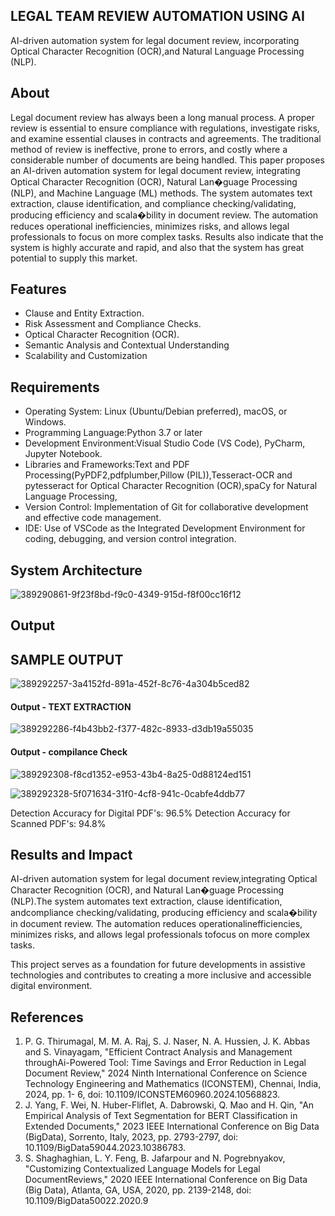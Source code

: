 ## LEGAL TEAM REVIEW AUTOMATION USING AI
AI-driven automation system for legal document review, incorporating Optical Character Recognition (OCR),and Natural Language Processing (NLP).

## About
Legal document review has always been a long manual process. A proper review is essential to ensure compliance with regulations, investigate risks, and examine essential clauses in contracts and agreements. The traditional method of review is ineffective, prone to errors, and costly where a considerable number of documents are being handled. This paper proposes an AI-driven automation system for legal document review, integrating Optical Character Recognition (OCR), Natural Lan�guage Processing (NLP), and Machine Language (ML) methods. The system automates text extraction, clause identification, and compliance checking/validating, producing efficiency and scala�bility in document review. The automation reduces operational inefficiencies, minimizes risks, and allows legal professionals to focus on more complex tasks. Results also indicate that the system is highly accurate and rapid, and also that the system has great potential to supply this market.

## Features
<!--List the features of the project as shown below-->
- Clause and Entity Extraction.
- Risk Assessment and Compliance Checks.
- Optical Character Recognition (OCR).
- Semantic Analysis and Contextual Understanding
- Scalability and Customization


## Requirements
<!--List the requirements of the project as shown below-->
* Operating System: Linux (Ubuntu/Debian preferred), macOS, or Windows.
* Programming Language:Python 3.7 or later
* Development Environment:Visual Studio Code (VS Code), PyCharm, Jupyter Notebook.
* Libraries and Frameworks:Text and PDF Processing(PyPDF2,pdfplumber,Pillow (PIL)),Tesseract-OCR and     pytesseract for Optical Character Recognition (OCR),spaCy for Natural Language Processing,
* Version Control: Implementation of Git for collaborative development and effective code management.
* IDE: Use of VSCode as the Integrated Development Environment for coding, debugging, and version control integration.


## System Architecture
<!--Embed the system architecture diagram as shown below-->

![389290861-9f23f8bd-f9c0-4349-915d-f8f00cc16f12](https://github.com/user-attachments/assets/e796f85d-7511-467a-a5d4-cea371b17339)



## Output

## SAMPLE OUTPUT

![389292257-3a4152fd-891a-452f-8c76-4a304b5ced82](https://github.com/user-attachments/assets/71a6cd56-8152-4fad-9f89-46dca377954c)


#### Output - TEXT EXTRACTION

![389292286-f4b43bb2-f377-482c-8933-d3db19a55035](https://github.com/user-attachments/assets/7d678a96-7b15-40fc-99d1-4ddc206668e3)


#### Output - compilance Check

![389292308-f8cd1352-e953-43b4-8a25-0d88124ed151](https://github.com/user-attachments/assets/016c89eb-c1b7-4c58-8f04-479539646092)

![389292328-5f071634-31f0-4cf8-941c-0cabfe4ddb77](https://github.com/user-attachments/assets/56a97aee-ffe4-4c7a-82ef-c131ebe8d912)

Detection Accuracy for Digital PDF's: 96.5% Detection Accuracy for Scanned PDF's: 94.8%


## Results and Impact
<!--Give the results and impact as shown below-->
AI-driven automation system for legal document review,integrating Optical Character Recognition (OCR), and Natural Lan�guage Processing (NLP).The system automates text extraction, clause identification, andcompliance checking/validating, producing efficiency and scala�bility in document review. The automation reduces operationalinefficiencies, minimizes risks, and allows legal professionals tofocus on more complex tasks.

This project serves as a foundation for future developments in assistive technologies and contributes to creating a more inclusive and accessible digital environment.

## References
1. P. G. Thirumagal, M. M. A. Raj, S. J. Naser, N. A. Hussien, J. K. Abbas and S. Vinayagam, "Efficient Contract Analysis and Management throughAi-Powered Tool: Time Savings and Error Reduction in Legal Document Review," 2024 Ninth International Conference on Science Technology Engineering and Mathematics (ICONSTEM), Chennai, India, 2024, pp. 1- 6, doi: 10.1109/ICONSTEM60960.2024.10568823.
2. J. Yang, F. Wei, N. Huber-Fliflet, A. Dabrowski, Q. Mao and H. Qin, "An Empirical Analysis of Text Segmentation for BERT Classification in Extended Documents," 2023 IEEE International Conference on Big Data (BigData), Sorrento, Italy, 2023, pp. 2793-2797, doi: 10.1109/BigData59044.2023.10386783.
3. S. Shaghaghian, L. Y. Feng, B. Jafarpour and N. Pogrebnyakov, "Customizing Contextualized Language Models for Legal DocumentReviews," 2020 IEEE International Conference on Big Data (Big Data), Atlanta, GA, USA, 2020, pp. 2139-2148, doi: 10.1109/BigData50022.2020.9




